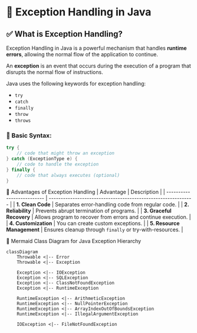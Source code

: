 # 🌟 Exception Handling in Java

## ✅ What is Exception Handling?

Exception Handling in Java is a powerful mechanism that handles **runtime errors**, allowing the normal flow of the application to continue.

An **exception** is an event that occurs during the execution of a program that disrupts the normal flow of instructions.

Java uses the following keywords for exception handling:
- `try`
- `catch`
- `finally`
- `throw`
- `throws`

### 🔹 Basic Syntax:

```java
try {
    // code that might throw an exception
} catch (ExceptionType e) {
    // code to handle the exception
} finally {
    // code that always executes (optional)
}
```

🎯 Advantages of Exception Handling
| Advantage                  | Description                                                   |
| -------------------------- | ------------------------------------------------------------- |
| **1. Clean Code**          | Separates error-handling code from regular code.              |
| **2. Reliability**         | Prevents abrupt termination of programs.                      |
| **3. Graceful Recovery**   | Allows program to recover from errors and continue execution. |
| **4. Customization**       | You can create custom exceptions.                             |
| **5. Resource Management** | Ensures cleanup through `finally` or try-with-resources.      |



📘 Mermaid Class Diagram for Java Exception Hierarchy
```mermaid
classDiagram
    Throwable <|-- Error
    Throwable <|-- Exception

    Exception <|-- IOException
    Exception <|-- SQLException
    Exception <|-- ClassNotFoundException
    Exception <|-- RuntimeException

    RuntimeException <|-- ArithmeticException
    RuntimeException <|-- NullPointerException
    RuntimeException <|-- ArrayIndexOutOfBoundsException
    RuntimeException <|-- IllegalArgumentException

    IOException <|-- FileNotFoundException
```



